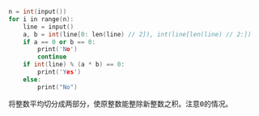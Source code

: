 ```CPP
n = int(input())
for i in range(n):
    line = input()
    a, b = int(line[0: len(line) // 2]), int(line[len(line) // 2:])
    if a == 0 or b == 0:
        print('No')
        continue
    if int(line) % (a * b) == 0:
        print('Yes')
    else:
        print("No")

```
<pre>
将整数平均切分成两部分，使原整数能整除新整数之积。注意0的情况。
</pre>
